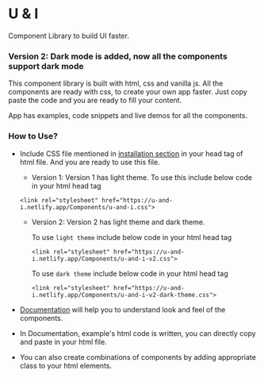 # U & I

Component Library to build UI faster.

### Version 2: Dark mode is added, now all the components support dark mode

This component library is built with html, css and vanilla js.
All the components are ready with css, to create your own app faster. Just copy paste the code and you are ready to fill your content.

App has examples, code snippets and live demos for all the components.

### How to Use?

- Include CSS file mentioned in [installation section](https://u-and-i.netlify.app/index.html#installation) in your head tag of html file.
  And you are ready to use this file.

  - Version 1: Version 1 has light theme. To use this include below code in your html head tag

  `<link rel="stylesheet" href="https://u-and-i.netlify.app/Components/u-and-i.css">`

  - Version 2: Version 2 has light theme and dark theme.

    To use `light theme` include below code in your html head tag

    `<link rel="stylesheet" href="https://u-and-i.netlify.app/Components/u-and-i-v2.css">`

    To use `dark theme` include below code in your html head tag

    `<link rel="stylesheet" href="https://u-and-i.netlify.app/Components/u-and-i-v2-dark-theme.css">`

- [Documentation](https://u-and-i.netlify.app/docs.html) will help you to understand look and feel of the components.
- In Documentation, example's html code is written, you can directly copy and paste in your html file.
- You can also create combinations of components by adding appropriate class to your html elements.
